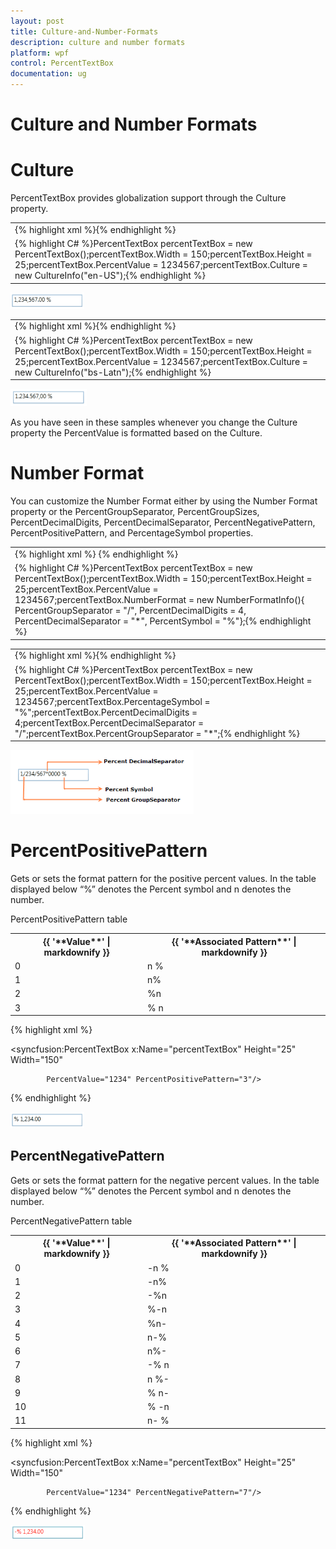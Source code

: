 ```yaml
---
layout: post
title: Culture-and-Number-Formats
description: culture and number formats
platform: wpf
control: PercentTextBox 
documentation: ug
---
```


# Culture and Number Formats

# Culture

PercentTextBox provides globalization support through the Culture property. 

<table>
<tr>
<td>
{% highlight xml %}<syncfusion:PercentTextBox x:Name="percentTextBox" Height="25" Width="150"                          Culture="en-US" PercentValue="1234567"/>{% endhighlight %}</td></tr>
<tr>
<td>
{% highlight C# %}PercentTextBox percentTextBox = new PercentTextBox();percentTextBox.Width = 150;percentTextBox.Height = 25;percentTextBox.PercentValue = 1234567;percentTextBox.Culture = new CultureInfo("en-US");{% endhighlight %}</td></tr>
</table>


![](Culture-and-Number-Formats_images/Culture-and-Number-Formats_img1.png)


<table>
<tr>
<td>
{% highlight xml %}<syncfusion:PercentTextBox x:Name="percentTextBox" Height="25" Width="150"                          Culture="bs-Latn" PercentValue="1234567"/>{% endhighlight %}</td></tr>
<tr>
<td>
{% highlight C# %}PercentTextBox percentTextBox = new PercentTextBox();percentTextBox.Width = 150;percentTextBox.Height = 25;percentTextBox.PercentValue = 1234567;percentTextBox.Culture = new CultureInfo("bs-Latn");{% endhighlight %}</td></tr>
</table>


![](Culture-and-Number-Formats_images/Culture-and-Number-Formats_img2.png)


As you have seen in these samples whenever you change the Culture property the PercentValue is formatted based on the Culture.

# Number Format

You can customize the Number Format either by using the Number Format property or the PercentGroupSeparator, PercentGroupSizes, PercentDecimalDigits, PercentDecimalSeparator, PercentNegativePattern, PercentPositivePattern, and PercentageSymbol properties.

<table>
<tr>
<td>
{% highlight xml %}<syncfusion:PercentTextBox x:Name="percentTextBox" Height="25" Width="150"             PercentValue="1234567">    <syncfusion:PercentTextBox.NumberFormat>        <numberformat:NumberFormatInfo PercentGroupSeparator="/"        PercentDecimalDigits="4" PercentDecimalSeparator="*"         PercentSymbol="%"/>    </syncfusion:PercentTextBox.NumberFormat></syncfusion:PercentTextBox>{% endhighlight %}</td></tr>
<tr>
<td>
{% highlight C# %}PercentTextBox percentTextBox = new PercentTextBox();percentTextBox.Width = 150;percentTextBox.Height = 25;percentTextBox.PercentValue = 1234567;percentTextBox.NumberFormat = new NumberFormatInfo(){    PercentGroupSeparator = "/",    PercentDecimalDigits = 4,    PercentDecimalSeparator = "*",    PercentSymbol = "%"};{% endhighlight %}</td></tr>
</table>


<table>
<tr>
<td>
{% highlight xml %}<syncfusion:PercentTextBox x:Name="percentTextBox" Height="25" Width="150"                            PercentValue="1234567"                            PercentageSymbol="%" PercentDecimalDigits="4"                           PercentDecimalSeparator="*" PercentGroupSeparator="/"/>{% endhighlight %}</td></tr>
<tr>
<td>
{% highlight C# %}PercentTextBox percentTextBox = new PercentTextBox();percentTextBox.Width = 150;percentTextBox.Height = 25;percentTextBox.PercentValue = 1234567;percentTextBox.PercentageSymbol = "%";percentTextBox.PercentDecimalDigits = 4;percentTextBox.PercentDecimalSeparator = "/";percentTextBox.PercentGroupSeparator = "*";{% endhighlight %}</td></tr>
</table>


![](Culture-and-Number-Formats_images/Culture-and-Number-Formats_img3.png)


# PercentPositivePattern

Gets or sets the format pattern for the positive percent values. In the table displayed below “%” denotes the Percent symbol and n denotes the number.

PercentPositivePattern table

<table>
<tr>
<th>
{{ '**Value**' | markdownify }}</th><th>
{{ '**Associated Pattern**' | markdownify }}</th></tr>
<tr>
<td>
0</td><td>
n %</td></tr>
<tr>
<td>
1</td><td>
n%</td></tr>
<tr>
<td>
2</td><td>
%n</td></tr>
<tr>
<td>
3</td><td>
% n</td></tr>
</table>

 {% highlight xml %}

 

    
<syncfusion:PercentTextBox x:Name="percentTextBox" Height="25" Width="150" 

            PercentValue="1234" PercentPositivePattern="3"/>

 {% endhighlight %}






![](Culture-and-Number-Formats_images/Culture-and-Number-Formats_img4.png)


## PercentNegativePattern

Gets or sets the format pattern for the negative percent values. In the table displayed below “%” denotes the Percent symbol and n denotes the number.

PercentNegativePattern table

<table>
<tr>
<th>
{{ '**Value**' | markdownify }}</th><th>
{{ '**Associated Pattern**' | markdownify }}</th></tr>
<tr>
<td>
0</td><td>
-n %</td></tr>
<tr>
<td>
1</td><td>
-n%</td></tr>
<tr>
<td>
2</td><td>
-%n</td></tr>
<tr>
<td>
3</td><td>
%-n</td></tr>
<tr>
<td>
4</td><td>
%n-</td></tr>
<tr>
<td>
5</td><td>
n-%</td></tr>
<tr>
<td>
6</td><td>
n%-</td></tr>
<tr>
<td>
7</td><td>
-% n</td></tr>
<tr>
<td>
8</td><td>
n %-</td></tr>
<tr>
<td>
9</td><td>
% n-</td></tr>
<tr>
<td>
10</td><td>
% -n</td></tr>
<tr>
<td>
11</td><td>
n- %</td></tr>
</table>

 {% highlight xml %}

    

    
<syncfusion:PercentTextBox x:Name="percentTextBox" Height="25" Width="150" 

            PercentValue="1234" PercentNegativePattern="7"/>

 {% endhighlight %}






![](Culture-and-Number-Formats_images/Culture-and-Number-Formats_img5.png)


